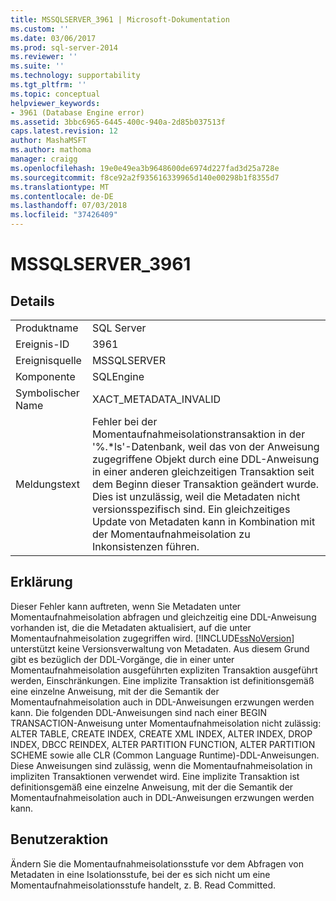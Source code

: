 ```yaml
---
title: MSSQLSERVER_3961 | Microsoft-Dokumentation
ms.custom: ''
ms.date: 03/06/2017
ms.prod: sql-server-2014
ms.reviewer: ''
ms.suite: ''
ms.technology: supportability
ms.tgt_pltfrm: ''
ms.topic: conceptual
helpviewer_keywords:
- 3961 (Database Engine error)
ms.assetid: 3bbc6965-6445-400c-940a-2d85b037513f
caps.latest.revision: 12
author: MashaMSFT
ms.author: mathoma
manager: craigg
ms.openlocfilehash: 19e0e49ea3b9648600de6974d227fad3d25a728e
ms.sourcegitcommit: f8ce92a2f935616339965d140e00298b1f8355d7
ms.translationtype: MT
ms.contentlocale: de-DE
ms.lasthandoff: 07/03/2018
ms.locfileid: "37426409"
---
```

# <a name="mssqlserver3961"></a>MSSQLSERVER_3961
    
## <a name="details"></a>Details  
  
|||  
|-|-|  
|Produktname|SQL Server|  
|Ereignis-ID|3961|  
|Ereignisquelle|MSSQLSERVER|  
|Komponente|SQLEngine|  
|Symbolischer Name|XACT_METADATA_INVALID|  
|Meldungstext|Fehler bei der Momentaufnahmeisolationstransaktion in der '%.*ls'-Datenbank, weil das von der Anweisung zugegriffene Objekt durch eine DDL-Anweisung in einer anderen gleichzeitigen Transaktion seit dem Beginn dieser Transaktion geändert wurde.  Dies ist unzulässig, weil die Metadaten nicht versionsspezifisch sind. Ein gleichzeitiges Update von Metadaten kann in Kombination mit der Momentaufnahmeisolation zu Inkonsistenzen führen.|  
  
## <a name="explanation"></a>Erklärung  
 Dieser Fehler kann auftreten, wenn Sie Metadaten unter Momentaufnahmeisolation abfragen und gleichzeitig eine DDL-Anweisung vorhanden ist, die die Metadaten aktualisiert, auf die unter Momentaufnahmeisolation zugegriffen wird. [!INCLUDE[ssNoVersion](../../includes/ssnoversion-md.md)] unterstützt keine Versionsverwaltung von Metadaten. Aus diesem Grund gibt es bezüglich der DDL-Vorgänge, die in einer unter Momentaufnahmeisolation ausgeführten expliziten Transaktion ausgeführt werden, Einschränkungen. Eine implizite Transaktion ist definitionsgemäß eine einzelne Anweisung, mit der die Semantik der Momentaufnahmeisolation auch in DDL-Anweisungen erzwungen werden kann. Die folgenden DDL-Anweisungen sind nach einer BEGIN TRANSACTION-Anweisung unter Momentaufnahmeisolation nicht zulässig: ALTER TABLE, CREATE INDEX, CREATE XML INDEX, ALTER INDEX, DROP INDEX, DBCC REINDEX, ALTER PARTITION FUNCTION, ALTER PARTITION SCHEME sowie alle CLR (Common Language Runtime)-DDL-Anweisungen. Diese Anweisungen sind zulässig, wenn die Momentaufnahmeisolation in impliziten Transaktionen verwendet wird. Eine implizite Transaktion ist definitionsgemäß eine einzelne Anweisung, mit der die Semantik der Momentaufnahmeisolation auch in DDL-Anweisungen erzwungen werden kann.  
  
## <a name="user-action"></a>Benutzeraktion  
 Ändern Sie die Momentaufnahmeisolationsstufe vor dem Abfragen von Metadaten in eine Isolationsstufe, bei der es sich nicht um eine Momentaufnahmeisolationsstufe handelt, z. B. Read Committed.  
  
  
